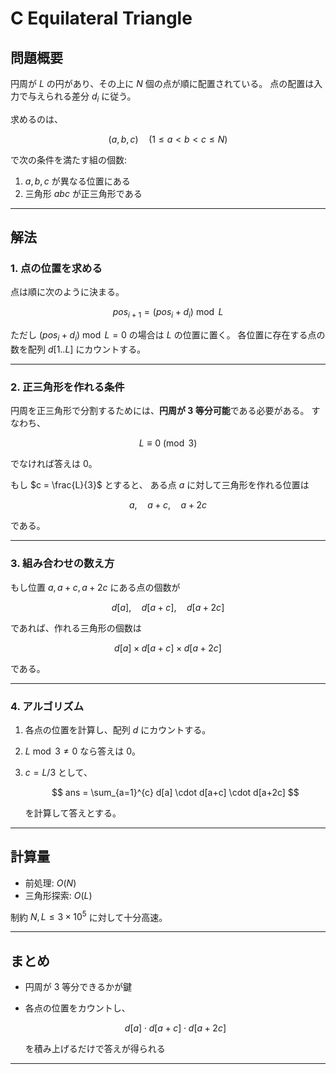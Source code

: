 # C Equilateral Triangle

## 問題概要

円周が $L$ の円があり、その上に $N$ 個の点が順に配置されている。
点の配置は入力で与えられる差分 $d_i$ に従う。

求めるのは、

$$
(a,b,c) \quad (1 \leq a < b < c \leq N)
$$

で次の条件を満たす組の個数:

1. $a,b,c$ が異なる位置にある
2. 三角形 $abc$ が正三角形である

---

## 解法

### 1. 点の位置を求める

点は順に次のように決まる。

$$
pos_{i+1} = (pos_i + d_i) \bmod L
$$

ただし $(pos_i + d_i) \bmod L = 0$ の場合は $L$ の位置に置く。
各位置に存在する点の数を配列 $d[1..L]$ にカウントする。

---

### 2. 正三角形を作れる条件

円周を正三角形で分割するためには、**円周が 3 等分可能**である必要がある。
すなわち、

$$
L \equiv 0 \pmod{3}
$$

でなければ答えは $0$。

もし $c = \frac{L}{3}$ とすると、
ある点 $a$ に対して三角形を作れる位置は

$$
a, \quad a+c, \quad a+2c
$$

である。

---

### 3. 組み合わせの数え方

もし位置 $a, a+c, a+2c$ にある点の個数が

$$
d[a], \quad d[a+c], \quad d[a+2c]
$$

であれば、作れる三角形の個数は

$$
d[a] \times d[a+c] \times d[a+2c]
$$

である。

---

### 4. アルゴリズム

1. 各点の位置を計算し、配列 $d$ にカウントする。
2. $L \bmod 3 \neq 0$ なら答えは $0$。
3. $c = L/3$ として、

   $$
   ans = \sum_{a=1}^{c} d[a] \cdot d[a+c] \cdot d[a+2c]
   $$

   を計算して答えとする。

---

## 計算量

- 前処理: $O(N)$
- 三角形探索: $O(L)$

制約 $N,L \leq 3\times 10^5$ に対して十分高速。

---

## まとめ

- 円周が 3 等分できるかが鍵
- 各点の位置をカウントし、

  $$
  d[a] \cdot d[a+c] \cdot d[a+2c]
  $$

  を積み上げるだけで答えが得られる

---
